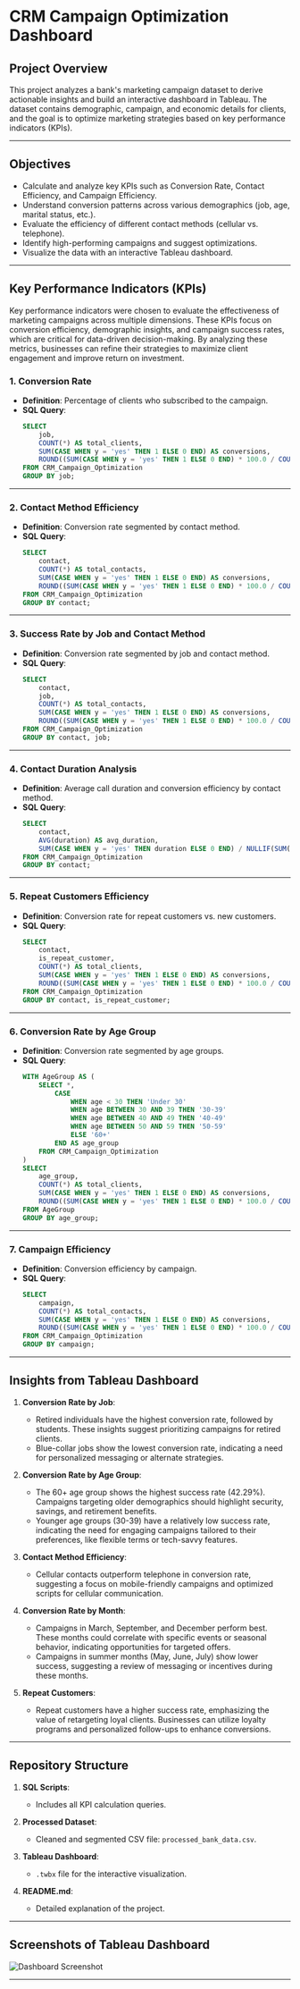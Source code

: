 # **CRM Campaign Optimization Dashboard**

## **Project Overview**
This project analyzes a bank's marketing campaign dataset to derive actionable insights and build an interactive dashboard in Tableau. The dataset contains demographic, campaign, and economic details for clients, and the goal is to optimize marketing strategies based on key performance indicators (KPIs).

---

## **Objectives**
- Calculate and analyze key KPIs such as Conversion Rate, Contact Efficiency, and Campaign Efficiency.
- Understand conversion patterns across various demographics (job, age, marital status, etc.).
- Evaluate the efficiency of different contact methods (cellular vs. telephone).
- Identify high-performing campaigns and suggest optimizations.
- Visualize the data with an interactive Tableau dashboard.

---

## **Key Performance Indicators (KPIs)**
Key performance indicators were chosen to evaluate the effectiveness of marketing campaigns across multiple dimensions. These KPIs focus on conversion efficiency, demographic insights, and campaign success rates, which are critical for data-driven decision-making. By analyzing these metrics, businesses can refine their strategies to maximize client engagement and improve return on investment.

### **1. Conversion Rate**
- **Definition**: Percentage of clients who subscribed to the campaign.
- **SQL Query**:
  ```sql
  SELECT 
      job, 
      COUNT(*) AS total_clients, 
      SUM(CASE WHEN y = 'yes' THEN 1 ELSE 0 END) AS conversions, 
      ROUND((SUM(CASE WHEN y = 'yes' THEN 1 ELSE 0 END) * 100.0 / COUNT(*)), 2) AS conversion_rate
  FROM CRM_Campaign_Optimization
  GROUP BY job;
  ```

---

### **2. Contact Method Efficiency**
- **Definition**: Conversion rate segmented by contact method.
- **SQL Query**:
  ```sql
  SELECT 
      contact,
      COUNT(*) AS total_contacts,
      SUM(CASE WHEN y = 'yes' THEN 1 ELSE 0 END) AS conversions,
      ROUND((SUM(CASE WHEN y = 'yes' THEN 1 ELSE 0 END) * 100.0 / COUNT(*)), 2) AS contact_method_efficiency
  FROM CRM_Campaign_Optimization
  GROUP BY contact;
  ```

---

### **3. Success Rate by Job and Contact Method**
- **Definition**: Conversion rate segmented by job and contact method.
- **SQL Query**:
  ```sql
  SELECT 
      contact,
      job,
      COUNT(*) AS total_contacts,
      SUM(CASE WHEN y = 'yes' THEN 1 ELSE 0 END) AS conversions,
      ROUND((SUM(CASE WHEN y = 'yes' THEN 1 ELSE 0 END) * 100.0 / COUNT(*)), 2) AS success_rate
  FROM CRM_Campaign_Optimization
  GROUP BY contact, job;
  ```

---

### **4. Contact Duration Analysis**
- **Definition**: Average call duration and conversion efficiency by contact method.
- **SQL Query**:
  ```sql
  SELECT 
      contact,
      AVG(duration) AS avg_duration,
      SUM(CASE WHEN y = 'yes' THEN duration ELSE 0 END) / NULLIF(SUM(CASE WHEN y = 'yes' THEN 1 ELSE 0 END), 0) AS avg_conversion_duration
  FROM CRM_Campaign_Optimization
  GROUP BY contact;
  ```

---

### **5. Repeat Customers Efficiency**
- **Definition**: Conversion rate for repeat customers vs. new customers.
- **SQL Query**:
  ```sql
  SELECT 
      contact,
      is_repeat_customer,
      COUNT(*) AS total_clients,
      SUM(CASE WHEN y = 'yes' THEN 1 ELSE 0 END) AS conversions,
      ROUND((SUM(CASE WHEN y = 'yes' THEN 1 ELSE 0 END) * 100.0 / COUNT(*)), 2) AS conversion_rate
  FROM CRM_Campaign_Optimization
  GROUP BY contact, is_repeat_customer;
  ```

---

### **6. Conversion Rate by Age Group**
- **Definition**: Conversion rate segmented by age groups.
- **SQL Query**:
  ```sql
  WITH AgeGroup AS (
      SELECT *,
          CASE 
              WHEN age < 30 THEN 'Under 30'
              WHEN age BETWEEN 30 AND 39 THEN '30-39'
              WHEN age BETWEEN 40 AND 49 THEN '40-49'
              WHEN age BETWEEN 50 AND 59 THEN '50-59'
              ELSE '60+'
          END AS age_group
      FROM CRM_Campaign_Optimization
  )
  SELECT 
      age_group,
      COUNT(*) AS total_clients,
      SUM(CASE WHEN y = 'yes' THEN 1 ELSE 0 END) AS conversions,
      ROUND((SUM(CASE WHEN y = 'yes' THEN 1 ELSE 0 END) * 100.0 / COUNT(*)), 2) AS success_rate
  FROM AgeGroup
  GROUP BY age_group;
  ```

---

### **7. Campaign Efficiency**
- **Definition**: Conversion efficiency by campaign.
- **SQL Query**:
  ```sql
  SELECT 
      campaign, 
      COUNT(*) AS total_contacts, 
      SUM(CASE WHEN y = 'yes' THEN 1 ELSE 0 END) AS conversions, 
      ROUND((SUM(CASE WHEN y = 'yes' THEN 1 ELSE 0 END) * 100.0 / COUNT(*)), 2) AS campaign_efficiency
  FROM CRM_Campaign_Optimization
  GROUP BY campaign;
  ```

---

## **Insights from Tableau Dashboard**
1. **Conversion Rate by Job**:
   - Retired individuals have the highest conversion rate, followed by students. These insights suggest prioritizing campaigns for retired clients.
   - Blue-collar jobs show the lowest conversion rate, indicating a need for personalized messaging or alternate strategies.

2. **Conversion Rate by Age Group**:
   - The 60+ age group shows the highest success rate (42.29%). Campaigns targeting older demographics should highlight security, savings, and retirement benefits.
   - Younger age groups (30-39) have a relatively low success rate, indicating the need for engaging campaigns tailored to their preferences, like flexible terms or tech-savvy features.

3. **Contact Method Efficiency**:
   - Cellular contacts outperform telephone in conversion rate, suggesting a focus on mobile-friendly campaigns and optimized scripts for cellular communication.

4. **Conversion Rate by Month**:
   - Campaigns in March, September, and December perform best. These months could correlate with specific events or seasonal behavior, indicating opportunities for targeted offers.
   - Campaigns in summer months (May, June, July) show lower success, suggesting a review of messaging or incentives during these months.

5. **Repeat Customers**:
   - Repeat customers have a higher success rate, emphasizing the value of retargeting loyal clients. Businesses can utilize loyalty programs and personalized follow-ups to enhance conversions.

---

## **Repository Structure**
1. **SQL Scripts**:
   - Includes all KPI calculation queries.

2. **Processed Dataset**:
   - Cleaned and segmented CSV file: `processed_bank_data.csv`.

3. **Tableau Dashboard**:
   - `.twbx` file for the interactive visualization.

4. **README.md**:
   - Detailed explanation of the project.

---

## **Screenshots of Tableau Dashboard**
![Dashboard Screenshot](Dashboard.png)

---
